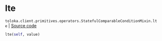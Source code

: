 # lte
`toloka.client.primitives.operators.StatefulComparableConditionMixin.lte` | [Source code](https://github.com/Toloka/toloka-kit/blob/v0.1.24/src/client/primitives/operators.py#L150)

```python
lte(self, value)
```

